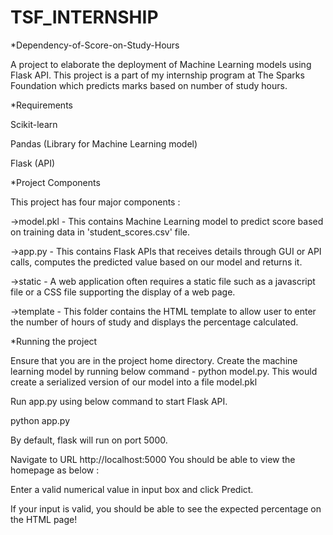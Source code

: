 # TSF_INTERNSHIP
*Dependency-of-Score-on-Study-Hours

A project to elaborate the deployment of Machine Learning models using Flask API. This project is a part of my internship program at The Sparks Foundation which predicts
marks based on number of study hours.

*Requirements

Scikit-learn

Pandas (Library for Machine Learning model)

Flask (API)


*Project Components

This project has four major components :

->model.pkl - This contains Machine Learning model to predict score based on training data in 'student_scores.csv' file.

->app.py - This contains Flask APIs that receives details through GUI or API calls, computes the predicted value based on our model and returns it.

->static - A web application often requires a static file such as a javascript file or a CSS file supporting the display of a web page.

->template - This folder contains the HTML template to allow user to enter the number of hours of study and displays the percentage calculated.


*Running the project

Ensure that you are in the project home directory. Create the machine learning model by running below command - python model.py. This would create a serialized version of our model into a file model.pkl

Run app.py using below command to start Flask API.

python app.py

By default, flask will run on port 5000.

Navigate to URL http://localhost:5000 You should be able to view the homepage as below :

Enter a valid numerical value in input box and click Predict.

If your input is valid, you should be able to see the expected percentage on the HTML page!
